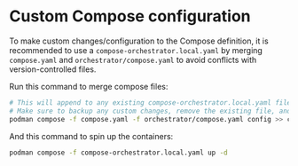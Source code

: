 # Custom Compose configuration

To make custom changes/configuration to the Compose definition, it is recommended to use a `compose-orchestrator.local.yaml` by merging `compose.yaml` and `orchestrator/compose.yaml` to avoid conflicts with version-controlled files.

Run this command to merge compose files:

```bash
# This will append to any existing compose-orchestrator.local.yaml file.
# Make sure to backup any custom changes, remove the existing file, and run this command.
podman compose -f compose.yaml -f orchestrator/compose.yaml config >> compose-orchestrator.local.yaml
```
 
 And this command to spin up the containers:
 
```bash
podman compose -f compose-orchestrator.local.yaml up -d
```
